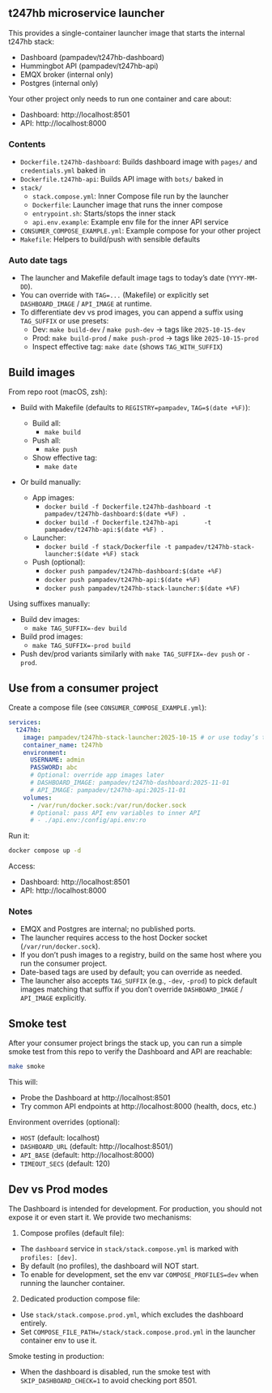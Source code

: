 ## t247hb microservice launcher

This provides a single-container launcher image that starts the internal t247hb stack:

- Dashboard (pampadev/t247hb-dashboard)
- Hummingbot API (pampadev/t247hb-api)
- EMQX broker (internal only)
- Postgres (internal only)

Your other project only needs to run one container and care about:

- Dashboard: http://localhost:8501
- API: http://localhost:8000

### Contents

- `Dockerfile.t247hb-dashboard`: Builds dashboard image with `pages/` and `credentials.yml` baked in
- `Dockerfile.t247hb-api`: Builds API image with `bots/` baked in
- `stack/`
  - `stack.compose.yml`: Inner Compose file run by the launcher
  - `Dockerfile`: Launcher image that runs the inner compose
  - `entrypoint.sh`: Starts/stops the inner stack
  - `api.env.example`: Example env file for the inner API service
- `CONSUMER_COMPOSE_EXAMPLE.yml`: Example compose for your other project
- `Makefile`: Helpers to build/push with sensible defaults

### Auto date tags

- The launcher and Makefile default image tags to today’s date (`YYYY-MM-DD`).
- You can override with `TAG=...` (Makefile) or explicitly set `DASHBOARD_IMAGE` / `API_IMAGE` at runtime.
- To differentiate dev vs prod images, you can append a suffix using `TAG_SUFFIX` or use presets:
  - Dev: `make build-dev` / `make push-dev` -> tags like `2025-10-15-dev`
  - Prod: `make build-prod` / `make push-prod` -> tags like `2025-10-15-prod`
  - Inspect effective tag: `make date` (shows `TAG_WITH_SUFFIX`)

## Build images

From repo root (macOS, zsh):

- Build with Makefile (defaults to `REGISTRY=pampadev`, `TAG=$(date +%F)`):

  - Build all:
    - `make build`
  - Push all:
    - `make push`
  - Show effective tag:
    - `make date`

- Or build manually:
  - App images:
    - `docker build -f Dockerfile.t247hb-dashboard -t pampadev/t247hb-dashboard:$(date +%F) .`
    - `docker build -f Dockerfile.t247hb-api       -t pampadev/t247hb-api:$(date +%F) .`
  - Launcher:
    - `docker build -f stack/Dockerfile -t pampadev/t247hb-stack-launcher:$(date +%F) stack`
  - Push (optional):
    - `docker push pampadev/t247hb-dashboard:$(date +%F)`
    - `docker push pampadev/t247hb-api:$(date +%F)`
    - `docker push pampadev/t247hb-stack-launcher:$(date +%F)`

Using suffixes manually:

- Build dev images:
  - `make TAG_SUFFIX=-dev build`
- Build prod images:
  - `make TAG_SUFFIX=-prod build`
- Push dev/prod variants similarly with `make TAG_SUFFIX=-dev push` or `-prod`.

## Use from a consumer project

Create a compose file (see `CONSUMER_COMPOSE_EXAMPLE.yml`):

```yaml
services:
  t247hb:
    image: pampadev/t247hb-stack-launcher:2025-10-15 # or use today’s tag
    container_name: t247hb
    environment:
      USERNAME: admin
      PASSWORD: abc
      # Optional: override app images later
      # DASHBOARD_IMAGE: pampadev/t247hb-dashboard:2025-11-01
      # API_IMAGE: pampadev/t247hb-api:2025-11-01
    volumes:
      - /var/run/docker.sock:/var/run/docker.sock
      # Optional: pass API env variables to inner API
      # - ./api.env:/config/api.env:ro
```

Run it:

```bash
docker compose up -d
```

Access:

- Dashboard: http://localhost:8501
- API: http://localhost:8000

### Notes

- EMQX and Postgres are internal; no published ports.
- The launcher requires access to the host Docker socket (`/var/run/docker.sock`).
- If you don’t push images to a registry, build on the same host where you run the consumer project.
- Date-based tags are used by default; you can override as needed.
- The launcher also accepts `TAG_SUFFIX` (e.g., `-dev`, `-prod`) to pick default images matching that suffix if you don’t override `DASHBOARD_IMAGE` / `API_IMAGE` explicitly.

## Smoke test

After your consumer project brings the stack up, you can run a simple smoke test from this repo to verify the Dashboard and API are reachable:

```bash
make smoke
```

This will:

- Probe the Dashboard at http://localhost:8501
- Try common API endpoints at http://localhost:8000 (health, docs, etc.)

Environment overrides (optional):

- `HOST` (default: localhost)
- `DASHBOARD_URL` (default: http://localhost:8501/)
- `API_BASE` (default: http://localhost:8000)
- `TIMEOUT_SECS` (default: 120)

## Dev vs Prod modes

The Dashboard is intended for development. For production, you should not expose it or even start it. We provide two mechanisms:

1. Compose profiles (default file):

- The `dashboard` service in `stack/stack.compose.yml` is marked with `profiles: [dev]`.
- By default (no profiles), the dashboard will NOT start.
- To enable for development, set the env var `COMPOSE_PROFILES=dev` when running the launcher container.

2. Dedicated production compose file:

- Use `stack/stack.compose.prod.yml`, which excludes the dashboard entirely.
- Set `COMPOSE_FILE_PATH=/stack/stack.compose.prod.yml` in the launcher container env to use it.

Smoke testing in production:

- When the dashboard is disabled, run the smoke test with `SKIP_DASHBOARD_CHECK=1` to avoid checking port 8501.
